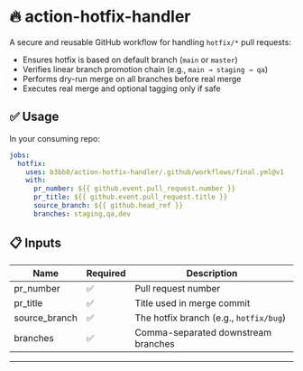 # 🔥 action-hotfix-handler

A secure and reusable GitHub workflow for handling `hotfix/*` pull requests:

- Ensures hotfix is based on default branch (`main` or `master`)
- Verifies linear branch promotion chain (e.g., `main → staging → qa`)
- Performs dry-run merge on all branches before real merge
- Executes real merge and optional tagging only if safe

## ✅ Usage

In your consuming repo:

```yaml
jobs:
  hotfix:
    uses: b3bb0/action-hotfix-handler/.github/workflows/final.yml@v1
    with:
      pr_number: ${{ github.event.pull_request.number }}
      pr_title: ${{ github.event.pull_request.title }}
      source_branch: ${{ github.head_ref }}
      branches: staging,qa,dev
```

## 📋 Inputs

| Name           | Required | Description                                 |
|----------------|----------|---------------------------------------------|
| pr_number      | ✅        | Pull request number                         |
| pr_title       | ✅        | Title used in merge commit                  |
| source_branch  | ✅        | The hotfix branch (e.g., `hotfix/bug`)      |
| branches       | ✅        | Comma-separated downstream branches         |

---
